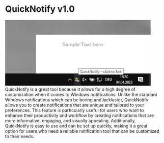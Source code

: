 # QuickNotify v1.0
![preview](preview.jpg)\
QuickNotify is a great tool because it allows for a high degree of customization when it comes to Windows notifications. Unlike the standard Windows notifications which can be boring and lackluster, QuickNotify allows you to create notifications that are unique and tailored to your preferences. This feature is particularly useful for users who want to enhance their productivity and workflow by creating notifications that are more informative, engaging, and visually appealing. Additionally, QuickNotify is easy to use and can be set up quickly, making it a great option for users who need a reliable notification tool that can be customized to their needs.
